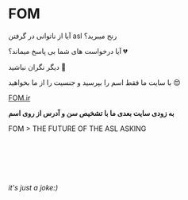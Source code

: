 # FOM
آیا از ناتوانی در گرفتن asl رنج میبرید؟

آیا درخواست های شما بی پاسخ میماند؟ 💔

دیگر نگران نباشید 🦦

با سایت ما فقط اسم را بپرسید و جنسیت را از ما بخواهید 😍

[FOM.ir](https://daryazarem.github.io/FOM/)

**به زودی سایت بعدی ما با تشخیص سن و آدرس از روی اسم**

FOM > THE FUTURE OF THE ASL ASKING






<br>
<br>
<br>
<br>

###### it's just a joke:)
